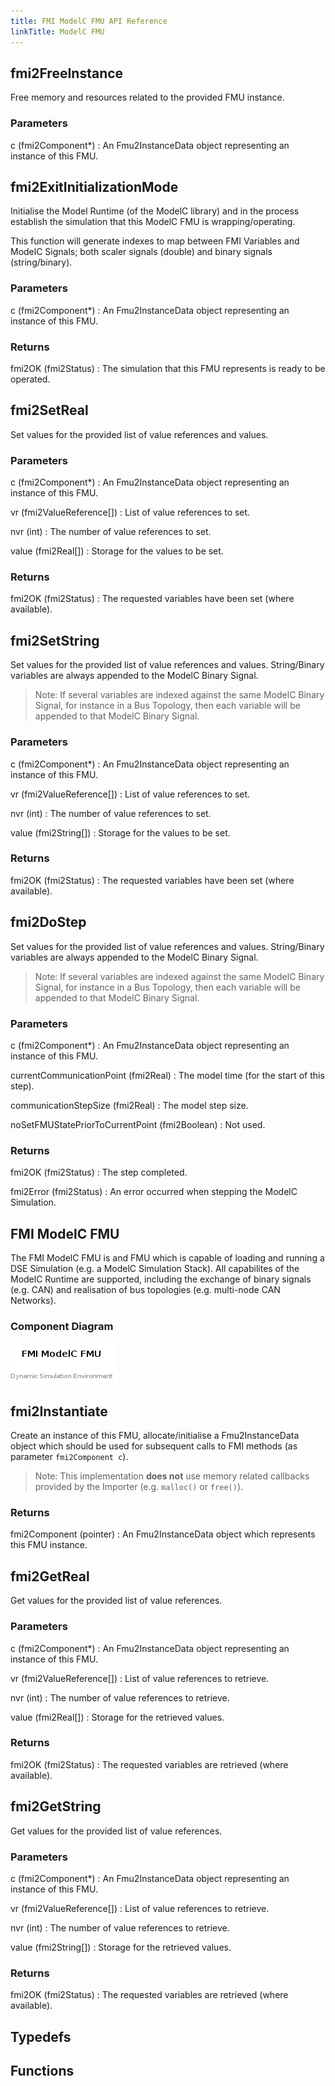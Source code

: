 ```yaml
---
title: FMI ModelC FMU API Reference
linkTitle: ModelC FMU
---
```

## fmi2FreeInstance


Free memory and resources related to the provided FMU instance.

### Parameters

c (fmi2Component*)
: An Fmu2InstanceData object representing an instance of this FMU.



## fmi2ExitInitializationMode


Initialise the Model Runtime (of the ModelC library) and in the process
establish the simulation that this ModelC FMU is wrapping/operating.

This function will generate indexes to map between FMI Variables and ModelC
Signals; both scaler signals (double) and binary signals (string/binary).

### Parameters

c (fmi2Component*)
: An Fmu2InstanceData object representing an instance of this FMU.

### Returns

fmi2OK (fmi2Status)
: The simulation that this FMU represents is ready to be operated.



## fmi2SetReal


Set values for the provided list of value references and values.

### Parameters

c (fmi2Component*)
: An Fmu2InstanceData object representing an instance of this FMU.

vr (fmi2ValueReference[])
: List of value references to set.

nvr (int)
: The number of value references to set.

value (fmi2Real[])
: Storage for the values to be set.

### Returns

fmi2OK (fmi2Status)
: The requested variables have been set (where available).



## fmi2SetString


Set values for the provided list of value references and values. String/Binary
variables are always appended to the ModelC Binary Signal.

> Note: If several variables are indexed against the same ModelC Binary Signal,
  for instance in a Bus Topology, then each variable will be appended to that
  ModelC Binary Signal.

### Parameters

c (fmi2Component*)
: An Fmu2InstanceData object representing an instance of this FMU.

vr (fmi2ValueReference[])
: List of value references to set.

nvr (int)
: The number of value references to set.

value (fmi2String[])
: Storage for the values to be set.

### Returns

fmi2OK (fmi2Status)
: The requested variables have been set (where available).



## fmi2DoStep


Set values for the provided list of value references and values. String/Binary
variables are always appended to the ModelC Binary Signal.

> Note: If several variables are indexed against the same ModelC Binary Signal,
  for instance in a Bus Topology, then each variable will be appended to that
  ModelC Binary Signal.

### Parameters

c (fmi2Component*)
: An Fmu2InstanceData object representing an instance of this FMU.

currentCommunicationPoint (fmi2Real)
: The model time (for the start of this step).

communicationStepSize (fmi2Real)
: The model step size.

noSetFMUStatePriorToCurrentPoint (fmi2Boolean)
: Not used.

### Returns

fmi2OK (fmi2Status)
: The step completed.

fmi2Error (fmi2Status)
: An error occurred when stepping the ModelC Simulation.



## FMI ModelC FMU


The FMI ModelC FMU is and FMU which is capable of loading and running a
DSE Simulation (e.g. a ModelC Simulation Stack). All capabilites of the ModelC
Runtime are supported, including the exchange of binary signals (e.g. CAN) and
realisation of bus topologies (e.g. multi-node CAN Networks).


### Component Diagram

<div hidden>

```
@startuml fmimodelc-component

title FMI ModelC FMU

center footer Dynamic Simulation Environment

@enduml
```

</div>

![](fmimodelc-component.png)




## fmi2Instantiate


Create an instance of this FMU, allocate/initialise a Fmu2InstanceData
object which should be used for subsequent calls to FMI methods (as parameter
`fmi2Component c`).

> Note: This implementation __does not__ use memory related callbacks provided
  by the Importer (e.g. `malloc()` or `free()`).

### Returns

fmi2Component (pointer)
: An Fmu2InstanceData object which represents this FMU instance.



## fmi2GetReal


Get values for the provided list of value references.

### Parameters

c (fmi2Component*)
: An Fmu2InstanceData object representing an instance of this FMU.

vr (fmi2ValueReference[])
: List of value references to retrieve.

nvr (int)
: The number of value references to retrieve.

value (fmi2Real[])
: Storage for the retrieved values.

### Returns

fmi2OK (fmi2Status)
: The requested variables are retrieved (where available).



## fmi2GetString


Get values for the provided list of value references.

### Parameters

c (fmi2Component*)
: An Fmu2InstanceData object representing an instance of this FMU.

vr (fmi2ValueReference[])
: List of value references to retrieve.

nvr (int)
: The number of value references to retrieve.

value (fmi2String[])
: Storage for the retrieved values.

### Returns

fmi2OK (fmi2Status)
: The requested variables are retrieved (where available).



## Typedefs

## Functions

